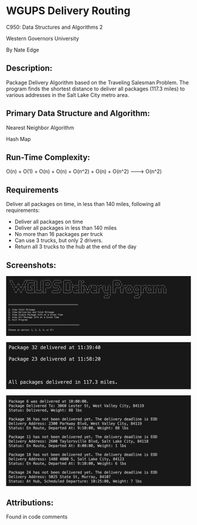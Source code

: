 # WGUPS Delivery Routing 

C950: Data Structures and Algorithms 2

Western Governors University

By Nate Edge

## Description: 
Package Delivery Algorithm based on the Traveling Salesman Problem. The program finds the shortest distance to deliver all packages (117.3 miles) to various addresses in the Salt Lake City metro area.

## Primary Data Structure and Algorithm: 
Nearest Neighbor Algorithm 

Hash Map 

## Run-Time Complexity: 
O(n) + O(1) + O(n) + O(n) + O(n^2) + O(n) + O(n^2) ---> O(n^2)

## Requirements
Deliver all packages on time, in less than 140 miles, following all requirements:
<ul>
<li> Deliver all packages on time
<li> Deliver all packages in less than 140 miles
<li> No more than 16 packages per truck
<li> Can use 3 trucks, but only 2 drivers. 
<li> Return all 3 trucks to the hub at the end of the day
</ul>

## Screenshots:
![UI](/Screenshots/UI.png)

![Total Mileage](/Screenshots/total-mileage.png)

![Lookup](/Screenshots/lookups.png)


## Attributions: 
Found in code comments